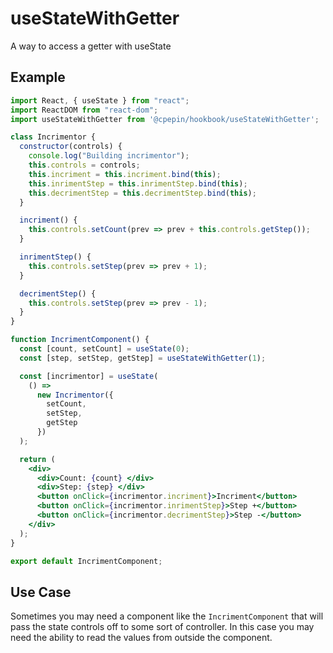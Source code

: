 # useStateWithGetter
A way to access a getter with useState

## Example
```jsx
import React, { useState } from "react";
import ReactDOM from "react-dom";
import useStateWithGetter from '@cpepin/hookbook/useStateWithGetter';

class Incrimentor {
  constructor(controls) {
    console.log("Building incrimentor");
    this.controls = controls;
    this.incriment = this.incriment.bind(this);
    this.inrimentStep = this.inrimentStep.bind(this);
    this.decrimentStep = this.decrimentStep.bind(this);
  }

  incriment() {
    this.controls.setCount(prev => prev + this.controls.getStep());
  }

  inrimentStep() {
    this.controls.setStep(prev => prev + 1);
  }

  decrimentStep() {
    this.controls.setStep(prev => prev - 1);
  }
}

function IncrimentComponent() {
  const [count, setCount] = useState(0);
  const [step, setStep, getStep] = useStateWithGetter(1);

  const [incrimentor] = useState(
    () =>
      new Incrimentor({
        setCount,
        setStep,
        getStep
      })
  );

  return (
    <div>
      <div>Count: {count} </div>
      <div>Step: {step} </div>
      <button onClick={incrimentor.incriment}>Incriment</button>
      <button onClick={incrimentor.inrimentStep}>Step +</button>
      <button onClick={incrimentor.decrimentStep}>Step -</button>
    </div>
  );
}

export default IncrimentComponent;
```

## Use Case
Sometimes you may need a component like the `IncrimentComponent` that will pass the state controls off to some sort of controller. In this case you may need the ability to read the values from outside the component. 